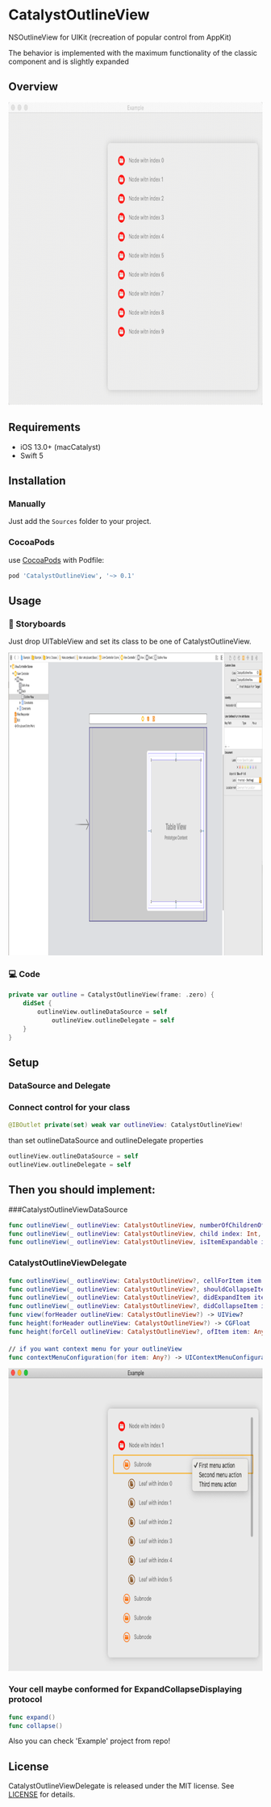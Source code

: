 # CatalystOutlineView
NSOutlineView for UIKit (recreation of popular control from AppKit)

The behavior is implemented with the maximum functionality of the classic component and is slightly expanded

## Overview

<img src="Assets/demo.gif" width="800" height="600" />

## Requirements

* iOS 13.0+ (macCatalyst)
* Swift 5

## Installation

### Manually

Just add the `Sources` folder to your project.

### CocoaPods

use [CocoaPods](https://cocoapods.org) with Podfile:
``` ruby
pod 'CatalystOutlineView', '~> 0.1'
```

## Usage

### 🎨 Storyboards
Just drop UITableView and set its class to be one of CatalystOutlineView.

<img src="Assets/storyboard.png" width="800" height="600" />

### 💻 Code
``` swift
private var outline = CatalystOutlineView(frame: .zero) {
	didSet {
		outlineView.outlineDataSource = self
			outlineView.outlineDelegate = self
	}
}
```

## Setup
### DataSource and Delegate

### Connect control for your class
``` swift
@IBOutlet private(set) weak var outlineView: CatalystOutlineView!
```
than set outlineDataSource and outlineDelegate properties

``` swift
outlineView.outlineDataSource = self
outlineView.outlineDelegate = self
```

## Then you should implement:

###CatalystOutlineViewDataSource
``` swift
func outlineView(_ outlineView: CatalystOutlineView, numberOfChildrenOfItem item: Any?) -> Int
func outlineView(_ outlineView: CatalystOutlineView, child index: Int, ofItem item: Any?) -> Any
func outlineView(_ outlineView: CatalystOutlineView, isItemExpandable item: Any) -> Bool
```

### CatalystOutlineViewDelegate
``` swift
func outlineView(_ outlineView: CatalystOutlineView?, cellForItem item: Any?) -> UITableViewCell?
func outlineView(_ outlineView: CatalystOutlineView?, shouldCollapseItem item: Any?) -> Bool
func outlineView(_ outlineView: CatalystOutlineView?, didExpandItem item: Any?)
func outlineView(_ outlineView: CatalystOutlineView?, didCollapseItem item: Any?)
func view(forHeader outlineView: CatalystOutlineView?) -> UIView?
func height(forHeader outlineView: CatalystOutlineView?) -> CGFloat
func height(forCell outlineView: CatalystOutlineView?, ofItem item: Any?) -> CGFloat

// if you want context menu for your outlineView
func contextMenuConfiguration(for item: Any?) -> UIContextMenuConfiguration?
```

<img src="Assets/context.png" width="800" height="600" />

### Your cell maybe conformed for ExpandCollapseDisplaying protocol

``` swift 
func expand()
func collapse()
```

Also you can check 'Example' project from repo!

## License
CatalystOutlineViewDelegate is released under the MIT license. See [LICENSE](./LICENSE) for details.
